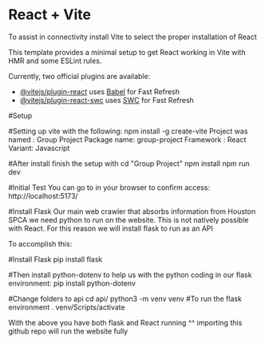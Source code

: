 # React + Vite
To assist in connectivity install Vite to select the proper installation of React

This template provides a minimal setup to get React working in Vite with HMR and some ESLint rules.

Currently, two official plugins are available:

- [@vitejs/plugin-react](https://github.com/vitejs/vite-plugin-react/blob/main/packages/plugin-react/README.md) uses [Babel](https://babeljs.io/) for Fast Refresh
- [@vitejs/plugin-react-swc](https://github.com/vitejs/vite-plugin-react-swc) uses [SWC](https://swc.rs/) for Fast Refresh

#Setup

#Setting up vite with the following:
npm install -g create-vite
Project was named : Group Project
Package name: group-project
Framework : React
Variant: Javascript

#After install finish the setup with
cd "Group Project"
npm install
npm run dev

#Initial Test
You can go to in your browser to confirm access:
http://localhost:5173/

#Install Flask
Our main web crawler that absorbs information from Houston SPCA we need python to run on the website. This is not natively possible with React. For this reason we will install flask to run as an API

To accomplish this:


#Install Flask
pip install flask

#Then install python-dotenv to help us with the python coding in our flask environment: 
 pip install python-dotenv

#Change folders to api
cd api/
 python3 -m venv venv #To run the flask environment
. venv/Scripts/activate


With the above you have both flask and React running ^^ importing this github repo will run the website fully




